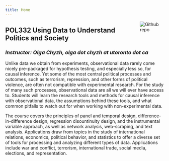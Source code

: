 ```yaml
---
title: Home
---
```


<img src="https://simpleicons.org/icons/github.svg" style="max-width:15%;min-width:40px;float:right;" alt="Github repo" />

<h2> POL332 Using Data to Understand Politics and Society</h2>

### _Instructor: Olga Chyzh, olga dot chyzh at utoronto dot ca_

Unlike data we obtain from experiments, observational data rarely come nicely pre-packaged for hypothesis testing, and especially less so, for causal inference. Yet some of the most central political processes and outcomes, such as terrorism, repression, and other forms of political violence, are often not compatible with experimental research. For the study of many such processes, observational data are all we will ever have access to. Students will learn the research tools and methods for causal inference with observational data, the assumptions behind these tools, and what common  pitfalls to watch out for when working with non-experimental data.

The course covers the principles of panel and temporal design, difference-in-difference design, regression disountinuity design, and the instrumental variable approach, as well as network analysis, web-scraping, and text analysis. Applications draw from topics in the study of international relations, economics, political behavior, and statistics to offer a diverse set of tools for processing and analyzing different types of data. Applications include war and conflict, terrorism, international trade, social media, elections, and representation.
